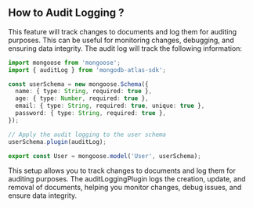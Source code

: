 ## How to Audit Logging ?

This feature will track changes to documents and log them for auditing purposes. This can be useful for monitoring changes, debugging, and ensuring data integrity. The audit log will track the following information:

```typescript
import mongoose from 'mongoose';
import { auditLog } from 'mongodb-atlas-sdk';

const userSchema = new mongoose.Schema({
  name: { type: String, required: true },
  age: { type: Number, required: true },
  email: { type: String, required: true, unique: true },
  password: { type: String, required: true },
});

// Apply the audit logging to the user schema
userSchema.plugin(auditLog);

export const User = mongoose.model('User', userSchema);
```

This setup allows you to track changes to documents and log them for auditing purposes. The auditLoggingPlugin logs the creation, update, and removal of documents, helping you monitor changes, debug issues, and ensure data integrity.

